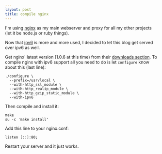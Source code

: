 ```yaml
---
layout: post
title: compile nginx
---
```


I'm using [nginx][] as my main webserver and proxy for all my other projects (let it be node.js or ruby things).

Now that [ipv6][] is more and more used, I decided to let this blog get served over ipv6 as well.

Get nginx' latest version (1.0.6 at this time) from their [downloads section][download].
To compile nginx with ipv6 support all you need to do is let `configure` know about this (last line):

    ./configure \
      --prefix=/usr/local \
      --with-http_ssl_module \
      --with-http_realip_module \
      --with-http_gzip_static_module \
      --with-ipv6

Then compile and install it:

    make
    su -c 'make install'

Add this line to your nginx.conf:

    listen [::]:80;

Restart your server and it just works.


[nginx]: http://nginx.org/en/
[download]: http://nginx.org/en/download.html
[ipv6]: http://en.wikipedia.org/wiki/Ipv6
